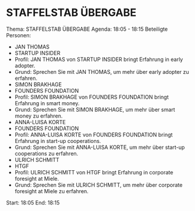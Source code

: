 # STAFFELSTAB ÜBERGABE
Thema: STAFFELSTAB ÜBERGABE
Agenda: 18:05 - 18:15
Beteiligte Personen:
- JAN THOMAS
- STARTUP INSIDER
- Profil: JAN THOMAS von STARTUP INSIDER bringt Erfahrung in early adopter.
- Grund: Sprechen Sie mit JAN THOMAS, um mehr über early adopter zu erfahren.
- SIMON BRAKHAGE
- FOUNDERS FOUNDATION
- Profil: SIMON BRAKHAGE von FOUNDERS FOUNDATION bringt Erfahrung in smart money.
- Grund: Sprechen Sie mit SIMON BRAKHAGE, um mehr über smart money zu erfahren.
- ANNA-LUISA KORTE
- FOUNDERS FOUNDATION
- Profil: ANNA-LUISA KORTE von FOUNDERS FOUNDATION bringt Erfahrung in start-up cooperations.
- Grund: Sprechen Sie mit ANNA-LUISA KORTE, um mehr über start-up cooperations zu erfahren.
- ULRICH SCHMITT
- HTGF
- Profil: ULRICH SCHMITT von HTGF bringt Erfahrung in corporate foresight at Miele.
- Grund: Sprechen Sie mit ULRICH SCHMITT, um mehr über corporate foresight at Miele zu erfahren.

Start: 18:05
End: 18:15
